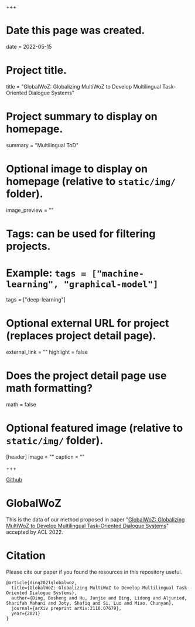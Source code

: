 +++
# Date this page was created.
date = 2022-05-15

# Project title.
title = "GlobalWoZ: Globalizing MultiWoZ to Develop Multilingual Task-Oriented Dialogue Systems"

# Project summary to display on homepage.
summary = "Multilingual ToD"

# Optional image to display on homepage (relative to `static/img/` folder).
image_preview = ""

# Tags: can be used for filtering projects.
# Example: `tags = ["machine-learning", "graphical-model"]`
tags = ["deep-learning"]

# Optional external URL for project (replaces project detail page).
external_link = ""
highlight = false
# Does the project detail page use math formatting?
math = false

# Optional featured image (relative to `static/img/` folder).
[header]
image = ""
caption = ""

+++

[Github](https://github.com/bosheng2020/globalwoz)

# GlobalWoZ
This is the data of our method proposed in paper "[GlobalWoZ: Globalizing MultiWoZ to Develop Multilingual Task-Oriented Dialogue Systems](https://arxiv.org/pdf/2110.07679.pdf)" accepted by ACL 2022.



# Citation
Please cite our paper if you found the resources in this repository useful.
```
@article{ding2021globalwoz,
  title={GlobalWoZ: Globalizing MultiWoZ to Develop Multilingual Task-Oriented Dialogue Systems},
  author={Ding, Bosheng and Hu, Junjie and Bing, Lidong and Aljunied, Sharifah Mahani and Joty, Shafiq and Si, Luo and Miao, Chunyan},
  journal={arXiv preprint arXiv:2110.07679},
  year={2021}
}
```
